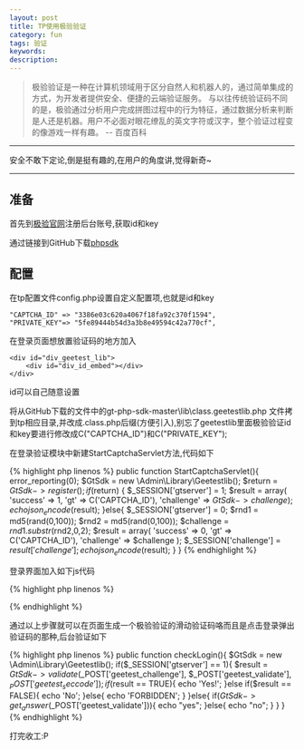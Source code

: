 ```yaml
---
layout: post
title: TP使用极验验证
category: fun
tags: 验证
keywords: 
description: 
---
```

> 极验验证是一种在计算机领域用于区分自然人和机器人的，通过简单集成的方式，为开发者提供安全、便捷的云端验证服务。
> 与以往传统验证码不同的是，极验通过分析用户完成拼图过程中的行为特征，通过数据分析来判断是人还是机器。用户不必面对眼花缭乱的英文字符或汉字，整个验证过程变的像游戏一样有趣。
>       --  百度百科

***
安全不敢下定论,倒是挺有趣的,在用户的角度讲,觉得新奇~

---

## 准备


首先到[极验官网](http://www.geetest.com/)注册后台账号,获取id和key

通过链接到GitHub下载[phpsdk](https://github.com/GeeTeam/gt-php-sdk)

## 配置

在tp配置文件config.php设置自定义配置项,也就是id和key

	"CAPTCHA_ID" => "3386e03c620a4067f18fa92c370f1594",
	"PRIVATE_KEY"=> "5fe89444b54d3a3b8e49594c42a770cf",

在登录页面想放置验证码的地方加入

	<div id="div_geetest_lib">
		<div id="div_id_embed"></div>
	</div>

id可以自己随意设置

将从GitHub下载的文件中的gt-php-sdk-master\lib\class.geetestlib.php 文件拷到tp相应目录,并改成.class.php后缀(方便引入),别忘了geetestlib里面极验验证id和key要进行修改成C("CAPTCHA_ID")和C("PRIVATE_KEY");

在登录验证模块中新建StartCaptchaServlet方法,代码如下

{% highlight php linenos %}
	public function StartCaptchaServlet(){
		error_reporting(0);
		$GtSdk = new \Admin\Library\Geetestlib();
		$return = $GtSdk->register();
		if ($return) {
		    $_SESSION['gtserver'] = 1;
		    $result = array(
		            'success' => 1,
		            'gt' => C('CAPTCHA_ID'),
		            'challenge' => $GtSdk->challenge
		        );
		    echo json_encode($result);
		}else{
		    $_SESSION['gtserver'] = 0;
		    $rnd1 = md5(rand(0,100));
		    $rnd2 = md5(rand(0,100));
		    $challenge = $rnd1 . substr($rnd2,0,2);
		    $result = array(
		            'success' => 0,
		            'gt' => C('CAPTCHA_ID'),
		            'challenge' => $challenge
		        );
		    $_SESSION['challenge'] = $result['challenge'];
		    echo json_encode($result);
		}
	}
{% endhighlight %}


登录界面加入如下js代码

{% highlight php linenos %}
<script type="text/javascript">		
	var gtFailbackFrontInitial = function(result) {
		var s = document.createElement('script');
		s.id = 'gt_lib';
		s.src = 'http://static.geetest.com/static/js/geetest.0.0.0.js';
		s.charset = 'UTF-8';
		s.type = 'text/javascript';
		document.getElementsByTagName('head')[0].appendChild(s);
		var loaded = false;
		s.onload = s.onreadystatechange = function() {
			if (!loaded && (!this.readyState|| this.readyState === 'loaded' || this.readyState === 'complete')) {
				loadGeetest(result);
				loaded = true;
			}
		};
	}
	//get  geetest server status, use the failback solution
	var loadGeetest = function(config) {

		//1. use geetest capthca
		window.gt_captcha_obj = new window.Geetest({
			gt : config.gt,
			challenge : config.challenge,
			product : 'popup',
			offline : !config.success
		});

		gt_captcha_obj.appendTo("#div_id_embed").bindOn('#click');
	}

	s = document.createElement('script');
	s.src = 'http://api.geetest.com/get.php?callback=gtcallback';
	$("#div_geetest_lib").append(s);
	
	var gtcallback =( function() {
		var status = 0, result, apiFail;
		return function(r) {
			status += 1;
			if (r) {
				result = r;
				setTimeout(function() {
					if (!window.Geetest) {
						apiFail = true;
						gtFailbackFrontInitial(result)
					}
				}, 1000)
			}
			else if(apiFail) {
				return
			}
			if (status == 2) {
				loadGeetest(result);
			}
		}
	})()
	$.ajax({
		url : "__CONTROLLER__/StartCaptchaServlet/rand/"+Math.round(Math.random()*100),
		type : "get",
		dataType : 'JSON',
		success : function(result) {
			console.log(result);
			gtcallback(result)
		}
	})
</script>
{% endhighlight %}

通过以上步骤就可以在页面生成一个极验验证的滑动验证码咯而且是点击登录弹出验证码的那种,后台验证如下

{% highlight php linenos %}
public function checkLogin(){
	$GtSdk = new \Admin\Library\Geetestlib();
	if($_SESSION['gtserver'] == 1){
    	$result = $GtSdk->validate($_POST['geetest_challenge'], $_POST['geetest_validate'], $_POST['geetest_seccode']);
	    if($result == TRUE){
	        echo 'Yes!';
	    }else if($result == FALSE){
	        echo 'No';
	    }else{
	        echo 'FORBIDDEN';
	    }
	}else{
	    if($GtSdk->get_answer($_POST['geetest_validate'])){
	        echo "yes";
	    }else{
	        echo "no";
	    }
	}
}
{% endhighlight %}

打完收工:P